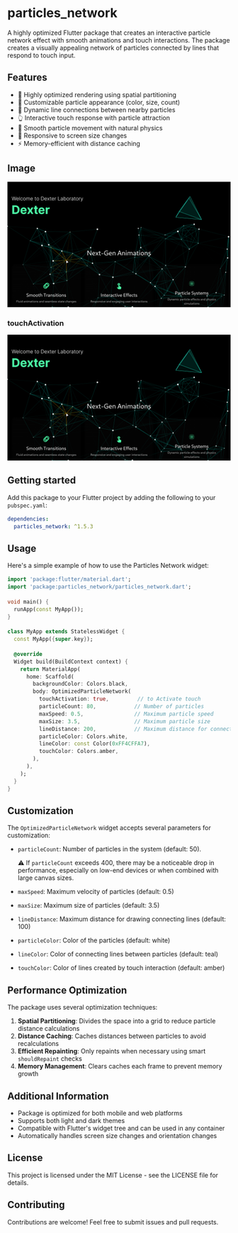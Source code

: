 <!--
This README describes the package. If you publish this package to pub.dev,
this README's contents appear on the landing page for your package.

For information about how to write a good package README, see the guide for
[writing package pages](https://dart.dev/tools/pub/writing-package-pages).

For general information about developing packages, see the Dart guide for
[creating packages](https://dart.dev/guides/libraries/create-packages)
and the Flutter guide for
[developing packages and plugins](https://flutter.dev/to/develop-packages).
-->


# particles_network

A highly optimized Flutter package that creates an interactive particle network effect with smooth animations and touch interactions. The package creates a visually appealing network of particles connected by lines that respond to touch input.

## Features

- 🚀 Highly optimized rendering using spatial partitioning
- 🎨 Customizable particle appearance (color, size, count)
- 🔗 Dynamic line connections between nearby particles
- 👆 Interactive touch response with particle attraction
- 🎯 Smooth particle movement with natural physics
- 📱 Responsive to screen size changes
- ⚡ Memory-efficient with distance caching

## Image 
![image](https://github.com/abod8639/Particles_Network/raw/main/assets/image.png)

### touchActivation
![](assets/image.png)
## Getting started

Add this package to your Flutter project by adding the following to your `pubspec.yaml`:

```yaml
dependencies:
  particles_network: ^1.5.3
```

## Usage

Here's a simple example of how to use the Particles Network widget:

```dart
import 'package:flutter/material.dart';
import 'package:particles_network/particles_network.dart';

void main() {
  runApp(const MyApp());
}

class MyApp extends StatelessWidget {
  const MyApp({super.key});

  @override
  Widget build(BuildContext context) {
    return MaterialApp(
      home: Scaffold(
        backgroundColor: Colors.black,
        body: OptimizedParticleNetwork(
          touchActivation: true,         // to Activate touch
          particleCount: 80,            // Number of particles
          maxSpeed: 0.5,                // Maximum particle speed
          maxSize: 3.5,                 // Maximum particle size
          lineDistance: 200,            // Maximum distance for connecting lines
          particleColor: Colors.white,
          lineColor: const Color(0xFF4CFFA7),
          touchColor: Colors.amber,
        ),
      ),
    );
  }
}

```

## Customization

The `OptimizedParticleNetwork` widget accepts several parameters for customization:

 - `particleCount`: Number of particles in the system (default: 50).

   ⚠️ If `particleCount` exceeds 400, there may be a noticeable drop in performance,
   especially on low-end devices or when combined with large canvas sizes.
- `maxSpeed`: Maximum velocity of particles (default: 0.5)
- `maxSize`: Maximum size of particles (default: 3.5)
- `lineDistance`: Maximum distance for drawing connecting lines (default: 100)
- `particleColor`: Color of the particles (default: white)
- `lineColor`: Color of connecting lines between particles (default: teal)
- `touchColor`: Color of lines created by touch interaction (default: amber)

## Performance Optimization

The package uses several optimization techniques:

1. **Spatial Partitioning**: Divides the space into a grid to reduce particle distance calculations
2. **Distance Caching**: Caches distances between particles to avoid recalculations
3. **Efficient Repainting**: Only repaints when necessary using smart `shouldRepaint` checks
4. **Memory Management**: Clears caches each frame to prevent memory growth

## Additional Information

- Package is optimized for both mobile and web platforms
- Supports both light and dark themes
- Compatible with Flutter's widget tree and can be used in any container
- Automatically handles screen size changes and orientation changes

## License

This project is licensed under the MIT License - see the LICENSE file for details.

## Contributing

Contributions are welcome! Feel free to submit issues and pull requests.
